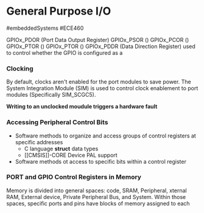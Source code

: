 # General Purpose I/O
#embeddedSystems #ECE460 

GPIOx_PDOR (Port Data Output Register)
GPIOx_PSOR ()
GPIOx_PCOR ()
GPIOx_PTOR ()
GPIOx_PTOR ()
GPIOx_PDDR (Data Direction Register) used to control whether the GPIO is configured as a 

### Clocking
By default, clocks aren't enabled for the port modules to save power. The System Integration Module (SIM) is used to control clock enablement to port modules (Specifically SIM_SCGC5).

**Writing to an unclocked moudule triggers a hardware fault**

### Accessing Peripheral Control Bits
- Software methods to organize and access groups of control registers at specific addresses
	- C language **struct** data types
	- [[CMSIS]]-CORE Device PAL support
- Software methods ot access to specific bits within a control register

### PORT and GPIO Control Registers in Memory
Memory is divided into general spaces: code, SRAM, Peripheral, xternal RAM, External device, Private Peripheral Bus, and System. Within those spaces, specific ports and pins have blocks of memory assigned to each